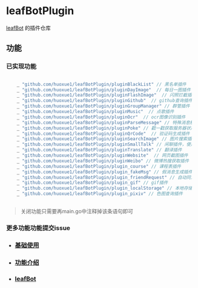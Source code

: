 # leafBotPlugin


[leafBot](https://github.com/huoxue1/leafBot) 的插件仓库

## 功能

### 已实现功能

```go

	_ "github.com/huoxue1/leafBotPlugin/pluginBlackList" // 黑名单插件
	_ "github.com/huoxue1/leafBotPlugin/pluginDayImage"  // 每日一图插件
	_ "github.com/huoxue1/leafBotPlugin/pluginFlashImage"  // 闪照拦截插件
	_ "github.com/huoxue1/leafBotPlugin/pluginGithub"  // github查询插件
	_ "github.com/huoxue1/leafBotPlugin/pluginGroupManager" // 群管插件
	_ "github.com/huoxue1/leafBotPlugin/pluginMusic"  // 点歌插件
	_ "github.com/huoxue1/leafBotPlugin/pluginOcr"  // ocr图像识别插件
	_ "github.com/huoxue1/leafBotPlugin/pluginParseMessage" // 特殊消息解析插件
	_ "github.com/huoxue1/leafBotPlugin/pluginPoke" // 戳一戳获取服务器状态插件
	_ "github.com/huoxue1/leafBotPlugin/pluginQrCode"  // 验证码生成插件
	_ "github.com/huoxue1/leafBotPlugin/pluginSearchImage" // 图片搜索插件
	_ "github.com/huoxue1/leafBotPlugin/pluginSmallTalk" // 闲聊插件，使用青云客插件
	_ "github.com/huoxue1/leafBotPlugin/pluginTranslate" // 翻译插件
	_ "github.com/huoxue1/leafBotPlugin/pluginWebsite"  // 网页截图插件
	_ "github.com/huoxue1/leafBotPlugin/pluginWeibo" // 微博热搜获取插件
	_ "github.com/huoxue1/leafBotPlugin/plugin_course" // 课程表插件
	_ "github.com/huoxue1/leafBotPlugin/plugin_fakeMsg" // 假消息生成插件
	_ "github.com/huoxue1/leafBotPlugin/plugin_friendRequest" // 自动同意好友请求插件
	_ "github.com/huoxue1/leafBotPlugin/plugin_gif" // gif插件
	_ "github.com/huoxue1/leafBotPlugin/plugin_localStorage" // 本地存储插件
	_ "github.com/huoxue1/leafBotPlugin/plugin_pixiv" // 色图查询插件
	
```
> 关闭功能只需要再main.go中注释掉该条语句即可
### 更多功能功能提交issue

+ ###  [基础使用](https://vtsqr.xyz/leafBotPlugin/install)
+ ###  [功能介绍](https://vtsqr.xyz/leafBotPlugin/Features)
+ ###  [leafBot](https://github.com/huoxue1/leafBot)